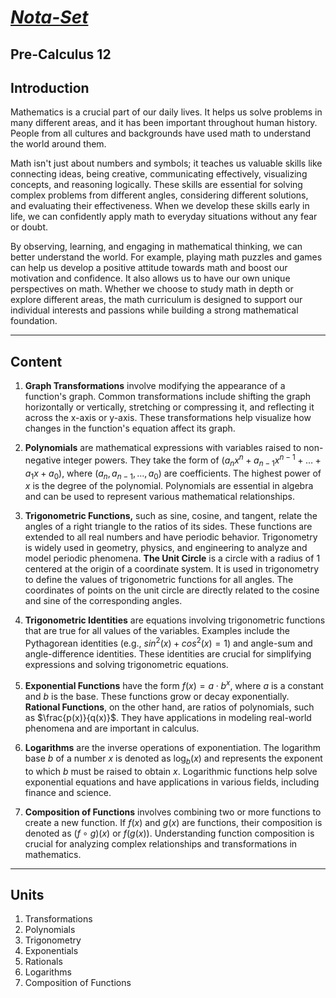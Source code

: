 # [***Nota-Set***](index.md)
## <i class="fa-solid fa-circle-xmark"></i> Pre-Calculus 12
## **Introduction**

Mathematics is a crucial part of our daily lives. It helps us solve problems in many different areas, and it has been important throughout human history. People from all cultures and backgrounds have used math to understand the world around them.

Math isn't just about numbers and symbols; it teaches us valuable skills like connecting ideas, being creative, communicating effectively, visualizing concepts, and reasoning logically. These skills are essential for solving complex problems from different angles, considering different solutions, and evaluating their effectiveness. When we develop these skills early in life, we can confidently apply math to everyday situations without any fear or doubt.

By observing, learning, and engaging in mathematical thinking, we can better understand the world. For example, playing math puzzles and games can help us develop a positive attitude towards math and boost our motivation and confidence. It also allows us to have our own unique perspectives on math. Whether we choose to study math in depth or explore different areas, the math curriculum is designed to support our individual interests and passions while building a strong mathematical foundation.

---

## Content

1. **Graph Transformations** involve modifying the appearance of a function's graph. Common transformations include shifting the graph horizontally or vertically, stretching or compressing it, and reflecting it across the x-axis or y-axis. These transformations help visualize how changes in the function's equation affect its graph.

2. **Polynomials** are mathematical expressions with variables raised to non-negative integer powers. They take the form of $(a_nx^n + a_{n-1}x^{n-1} + \ldots + a_1x + a_0)$, where $(a_n, a_{n-1}, \ldots, a_0)$ are coefficients. The highest power of $x$ is the degree of the polynomial. Polynomials are essential in algebra and can be used to represent various mathematical relationships.

3. **Trigonometric Functions,** such as sine, cosine, and tangent, relate the angles of a right triangle to the ratios of its sides. These functions are extended to all real numbers and have periodic behavior. Trigonometry is widely used in geometry, physics, and engineering to analyze and model periodic phenomena. **The Unit Circle** is a circle with a radius of 1 centered at the origin of a coordinate system. It is used in trigonometry to define the values of trigonometric functions for all angles. The coordinates of points on the unit circle are directly related to the cosine and sine of the corresponding angles.

5. **Trigonometric Identities** are equations involving trigonometric functions that are true for all values of the variables. Examples include the Pythagorean identities (e.g., $sin^2(x) + cos^2(x) = 1$) and angle-sum and angle-difference identities. These identities are crucial for simplifying expressions and solving trigonometric equations.

6. **Exponential Functions** have the form $f(x) = a \cdot b^x$, where $a$ is a constant and $b$ is the base. These functions grow or decay exponentially. **Rational Functions**, on the other hand, are ratios of polynomials, such as $\frac{p(x)}{q(x)}$. They have applications in modeling real-world phenomena and are important in calculus.

7. **Logarithms** are the inverse operations of exponentiation. The logarithm base $b$ of a number $x$ is denoted as $\log_b(x)$ and represents the exponent to which $b$ must be raised to obtain $x$. Logarithmic functions help solve exponential equations and have applications in various fields, including finance and science.

8. **Composition of Functions** involves combining two or more functions to create a new function. If $f(x)$ and $g(x)$ are functions, their composition is denoted as $(f \circ g)(x)$ or $f(g(x))$. Understanding function composition is crucial for analyzing complex relationships and transformations in mathematics.

---

## **Units**

1. Transformations
2. Polynomials
3. Trigonometry
4. Exponentials
5. Rationals
6. Logarithms
7. Composition of Functions


<link rel="stylesheet" href="https://cdnjs.cloudflare.com/ajax/libs/font-awesome/6.3.0/css/all.min.css">